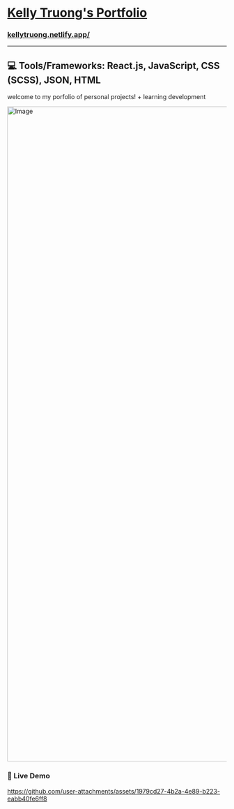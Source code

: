 <h1>
  <a href="https://kellytruong.netlify.app/" target="_blank">Kelly Truong's Portfolio</a>
</h1>

### <a href="https://kellytruong.netlify.app/" target="_blank">kellytruong.netlify.app/</a>
---

💻 Tools/Frameworks: React.js, JavaScript, CSS (SCSS), JSON, HTML
---

welcome to my porfolio of personal projects! + learning development

<img width="1501" alt="Image" src="https://github.com/user-attachments/assets/ddf20633-0efc-444c-b104-b953989f12dd" />

### 📸 Live Demo
https://github.com/user-attachments/assets/1979cd27-4b2a-4e89-b223-eabb40fe6ff8


